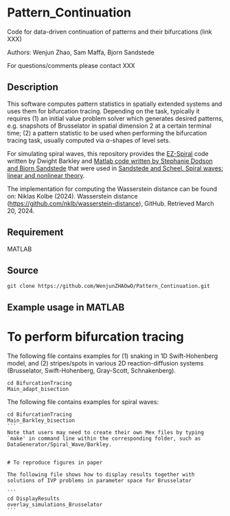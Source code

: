 # Pattern_Continuation

Code for data-driven continuation of patterns and their bifurcations (link XXX)

Authors: Wenjun Zhao, Sam Maffa, Bjorn Sandstede

For questions/comments please contact XXX

## Description

This software computes pattern statistics in spatially extended systems and uses them for bifurcation tracing. Depending on the task, typically it requires (1) an initial value problem solver which generates desired patterns, e.g. snapshots of Brusselator in spatial dimension 2 at a certain terminal time; (2) a pattern statistic to be used when performing the bifurcation tracing task, usually computed via $\alpha$-shapes of level sets.

For simulating spiral waves, this repository provides the [EZ-Spiral](http://homepages.warwick.ac.uk/~masax/Software/ez_software.html) code written by Dwight Barkley and [Matlab code written by Stephanie Dodson and Bjorn Sandstede](https://github.com/sandstede-lab/Spiral-Waves-Boundary-Sinks-and-Spectra) that were used in [Sandstede and Scheel. Spiral waves: linear and nonlinear theory](http://bjornsandstede.com/publications.html).

The implementation for computing the Wasserstein distance can be found on: 
Niklas Kolbe (2024). Wasserstein distance (https://github.com/nklb/wasserstein-distance), GitHub. Retrieved March 20, 2024.

## Requirement

MATLAB

## Source

```
git clone https://github.com/WenjunZHAOwO/Pattern_Continuation.git
```

## Example usage in MATLAB

# To perform bifurcation tracing

The following file contains examples for (1) snaking in 1D Swift-Hohenberg model, and (2) stripes/spots in various 2D reaction-diffusion systems (Brusselator, Swift-Hohenberg, Gray-Scott, Schnakenberg).

```
cd BifurcationTracing
Main_adapt_bisection
```

The following file contains examples for spiral waves:
````
cd BifurcationTracing
Main_Barkley_bisection
```
Note that users may need to create their own Mex files by typing `make' in command line within the corresponding folder, such as DataGenerator/Spiral_Wave/Barkley.


# To reproduce figures in paper

The following file shows how to display results together with solutions of IVP problems in parameter space for Brusselator

```
cd DisplayResults
overlay_simulations_Brusselator
```





